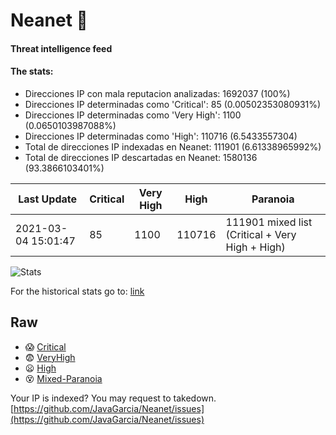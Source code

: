 # Neanet :hocho:
#### Threat intelligence feed
#### The stats:

- Direcciones IP con mala reputacion analizadas: 1692037 (100%)
- Direcciones IP determinadas como 'Critical':  85 (0.00502353080931%)
- Direcciones IP determinadas como 'Very High':  1100 (0.0650103987088%)
- Direcciones IP determinadas como 'High':  110716 (6.5433557304)
- Total de direcciones IP indexadas en Neanet:  111901 (6.61338965992%)
- Total de direcciones IP descartadas en Neanet:  1580136 (93.3866103401%)

| Last Update | Critical | Very High | High | Paranoia |
| --- | --- | --- | --- | --- |
| 2021-03-04 15:01:47 | 85 | 1100 | 110716 | 111901 mixed list (Critical + Very High + High)|

![Stats](https://docs.google.com/spreadsheets/d/e/2PACX-1vSnaNMIXVabIpDJjufMlzH7poXnshF3mgd8Is1g9ytUEzVsP5my4Trn8f-xkoLLQ38xpL3HtmUexLo6/pubchart?oid=501124687&format=image)

For the historical stats go to: [link](/stats.csv)
## Raw
- :scream: [Critical](https://raw.githubusercontent.com/JavaGarcia/Neanet/master/blacklists/neanet_critical.txt)
- :fearful: [VeryHigh](https://raw.githubusercontent.com/JavaGarcia/Neanet/master/blacklists/neanet_veryHigh.txtt)
- :frowning: [High](https://raw.githubusercontent.com/JavaGarcia/Neanet/master/blacklists/neanet_high.txt)
- :dizzy_face: [Mixed-Paranoia](https://raw.githubusercontent.com/JavaGarcia/Neanet/master/blacklists/neanet_all.txt)


Your IP is indexed? You may request to takedown. [https://github.com/JavaGarcia/Neanet/issues](https://github.com/JavaGarcia/Neanet/issues)














































































































































































































































































































































































































































































































































































































































































































































































































































































































































































































































































































































































































































































































































































































































































































































































































































































































































































































































































































































































































































































































































































































































































































































































































































































































































































































































































































































































































































































































































































































































































































































































































































































































































































































































































































































































































































































































































































































































































































































































































































































































































































































































































































































































































































































































































































































































































































































































































